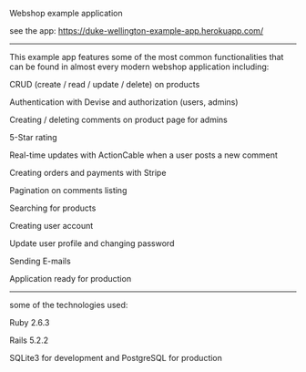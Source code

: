 Webshop example application



see the app: https://duke-wellington-example-app.herokuapp.com/

***************************************************************
This example app features some of the most common functionalities that can be found in almost every modern webshop application including:

CRUD (create / read / update / delete) on products

Authentication with Devise and authorization (users, admins)

Creating / deleting comments on product page for admins

5-Star rating

Real-time updates with ActionCable when a user posts a new comment

Creating orders and payments with Stripe

Pagination on comments listing

Searching for products

Creating user account

Update user profile and changing password

Sending E-mails

Application ready for production
*****************************************************************

some of the technologies used:

Ruby 2.6.3

Rails 5.2.2

SQLite3 for development and PostgreSQL for production


